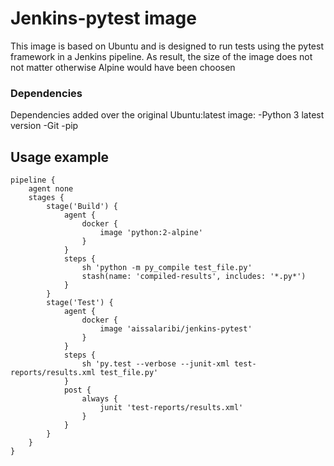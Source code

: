 # Jenkins-pytest image

This image is based on Ubuntu and is designed to run tests using the pytest framework in a Jenkins pipeline. As result, the size of the image does not not matter otherwise Alpine would have been choosen

### Dependencies

Dependencies added over the original Ubuntu:latest image:
-Python 3 latest version
-Git
-pip

## Usage example

```
pipeline {
    agent none
    stages {
        stage('Build') {
            agent {
                docker {
                    image 'python:2-alpine'
                }
            }
            steps {
                sh 'python -m py_compile test_file.py'
                stash(name: 'compiled-results', includes: '*.py*')
            }
        }
        stage('Test') { 
            agent {
                docker {
                    image 'aissalaribi/jenkins-pytest' 
                }
            }
            steps {
                sh 'py.test --verbose --junit-xml test-reports/results.xml test_file.py' 
            }
            post {
                always {
                    junit 'test-reports/results.xml'
                }
            }
        }
    }
}
```
